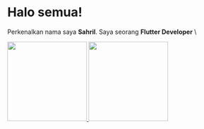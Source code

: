 # Halo semua! 
Perkenalkan nama saya **Sahril**.
Saya seorang **Flutter Developer** \

 
<p align="left">
<a href="https://github.com/callmesahril">
  <img height="180em" src="https://github-readme-stats-eight-theta.vercel.app/api?username=callmesahril&show_icons=true&theme=algolia&include_all_commits=true&count_private=true"/>
  <img height="180em" src="https://github-readme-stats-eight-theta.vercel.app/api/top-langs/?username=callmesahril&layout=compact&langs_count=8&theme=algolia"/>
</a>
</p>
